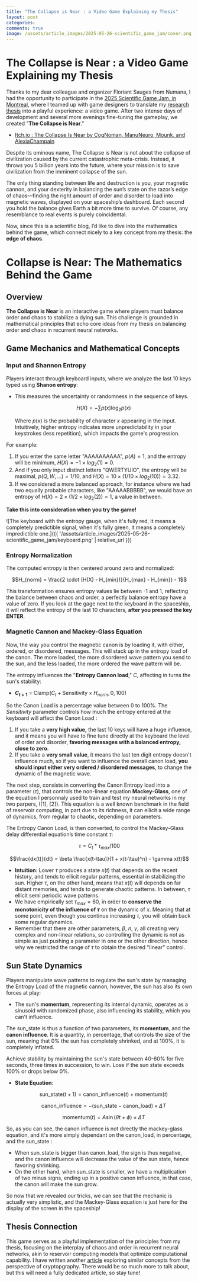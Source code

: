 ```yaml
---
title: "The Collapse is Near : a Video Game Explaining my Thesis"
layout: post
categories: 
comments: true
image: /assets/article_images/2025-05-26-scientific_game_jam/cover.png
---
```


# The Collapse is Near : a Video Game Explaining my Thesis

Thanks to my dear colleague and organizer Floriant Sauges from Numana, I had the opportunity to participate in the [2025 Scientific Game Jam, in Montreal](https://www.scientificgamejam.org/home/), where I teamed up with game designers to translate my [research thesis](https://savoirs.usherbrooke.ca/handle/11143/22542) into a playful experience: a video game. After two intense days of development and several more evenings fine-tuning the gameplay, we created "**The Collapse is Near**."

- [Itch.io : The Collapse Is Near by CogNoman, ManuNeuro, Mounk, and AlexiaChampain](https://cognoman.itch.io/the-collapse-is-near)

Despite its ominous name, The Collapse is Near is not about the collapse of civilization caused by the current catastrophic meta-crisis. Instead, it throws you 5 billion years into the future, where your mission is to save civilization from the imminent collapse of the sun.

The only thing standing between life and destruction is you, your magnetic cannon, and your dexterity in balancing the sun’s state on the razor’s edge of chaos—finding the right amount of order and disorder to load into magnetic waves, displayed on your spaceship’s dashboard. Each second you hold the balance gives Earth a bit more time to survive. Of course, any resemblance to real events is purely coincidental.

Now, since this is a scientific blog, I’d like to dive into the mathematics behind the game, which connect nicely to a key concept from my thesis: the **edge of chaos**.

# Collapse is Near: The Mathematics Behind the Game

## Overview

**The Collapse is Near** is an interactive game where players must balance order and chaos to stabilize a dying sun. This challenge is grounded in mathematical principles that echo core ideas from my thesis on balancing order and chaos in recurrent neural networks.

## Game Mechanics and Mathematical Concepts

### Input and Shannon Entropy

Players interact through keyboard inputs, where we analyze the last 10 keys typed using **Shanon entropy**:

- This measures the uncertainty or randomness in the sequence of keys.
  
  $$H(X) = -\sum p(x) \log_2 p(x)$$
  
  Where $p(x)$ is the probability of character $x$ appearing in the input. Intuitively, higher entropy indicates more unpredictability in your keystrokes (less repetition), which impacts the game's progression.

For example:
1. If you enter the same letter "AAAAAAAAAA", $p(A)=1$, and the entropy will be minimum, $H(X)=- 1 \times log_2(1)=0$.
2. And if you only input distinct letters "QWERTYUIO", the entropy will be maximal, $p({Q, W, ...})=1/10$, and $H(X)=10 \times (1/10 \times log_2(10))=3.32$.
3. If we considered a more balanced approach, for instance where we had two equally probable characters, like "AAAAABBBBB", we would have an entropy of $H(X)=2 \times (1/2 \times log_2(2))=1$, a value in between.

**Take this into consideration when you try the game!**

![The keyboard with the entropy gauge, when it's fully red, it means a completely predictible signal, when it's fully green, it means a completely impredictible one.]({{ '/assets/article_images/2025-05-26-scientific_game_jam/keyboard.png' | relative_url }})


### Entropy Normalization

The computed entropy is then centered around zero and normalized:

$$H_{norm} = \frac{2 \cdot (H(X) - H_{min})}{H_{max} - H_{min}} - 1$$

This transformation ensures entropy values lie between -1 and 1, reflecting the balance between chaos and order, a perfectly balance entropy have a value of zero. If you look at the gage next to the keyboard in the spaceship, it will reflect the entropy of the last 10 characters, **after you pressed the key ENTER**. 

### Magnetic Cannon and Mackey-Glass Equation

Now, the way you control the magnetic canon is by loading it, with either, ordered, or disordered, messages. This will stack up in the entropy load of the canon. The more loaded, the more disordered wave pattern you send to the sun, and the less loaded, the more ordered the wave pattern will be.

The entropy influences the "**Entropy Cannon load**," $C$, affecting in turns the sun's stability:

- **$C_{t+1}$** = $\text{Clamp}(C_{t} + \text{Sensitivity} \times H_{norm}, 0, 100)$

So the Canon Load is a percentage value between 0 to 100%. The $Sensitivity$ parameter controls how much the entropy entered at the keyboard will affect the Canon Load : 
1. If you take a **very high value,** the last 10 keys will have a huge influence, and it means you will have to fine tune directly at the keyboard the level of order and disorder, **favoring messages with a balanced entropy, close to zero**.
2. If you take a **very small value**, it means the last ten digit entropy doesn't influence much, so if you want to influence the overall canon load, **you should input either very ordered / disordered messages**, to change the dynamic of the magnetic wave.

The next step, consists in converting the Canon Entropy load into a parameter ($\tau$), that controls the non-linear equation **Mackey-Glass**, one of the equation I personnaly used to train and test my neural networks in my two parpers, ([1], [2]). This equation is a well known benchmark in the field of reservoir computing, in part due to its richness, it can ellicit a wide range of dynamics, from regular to chaotic, depending on parameters. 
  
  The Entropy Canon Load, is then converted, to control the Mackey-Glass delay differential equation’s time constant $\tau$:

$$\tau=C_t * \tau_{max} / 100$$

$$\frac{dx(t)}{dt} = \beta \frac{x(t-\tau)}{1 + x(t-\tau)^n} - \gamma x(t)$$
  
  - **Intuition**: Lower $\tau$ produces a state $x(t)$ that depends on the recent history, and tends to ellicit regular patterns, essential in stabilizing the sun. Higher $\tau$, on the other hand, means that $x(t)$ will depends on far distant memories, and tends to generate chaotic patterns. In between, $\tau$ ellicit semi periodic wave patterns. 
  - We have empirically set $\tau_{max}=60$, in order to **conserve the monotonicity of the influence of $\tau$** on the dynamic of $x$. Meaning that at some point, even though you continue increasing $\tau$, you will obtain back some regular dynamics. 
  - Remember that there are other parameters, $\beta$, $n$, $\gamma$, all creating very complex and non-linear relations, so controlling the dynamic is not as simple as just pushing a parameter in one or the other direction, hence why we restricted the range of $\tau$ to obtain the desired "linear" control. 

## Sun State Dynamics

Players manipulate wave patterns to regulate the sun's state by managing the Entropy Load of the magnetic cannon, however, the sun has also its own forces at play:

- The sun's **momentum**, representing its internal dynamic, operates as a sinusoid with randomized phase, also influencing its stability, which you can't influence.

The $\text{sun\_state}$ is thus a function of two parameters, its **momentum**, and the **canon influence**. It is a quantity, in percentage, that controls the size of the sun, meaning that 0% the sun has completely shrinked, and at 100%, it is completely inflated.

Achieve stability by maintaining the sun's state between 40-60% for five seconds, three times in succession, to win. Lose if the sun state exceeds 100% or drops below 0%.

- **State Equation**:

  $$\text{sun\_state}(t+1) = \text{canon\_influence}(t) + \text{momentum}(t)$$

  $$\text{canon\_influence} = -(\text{sun\_state} - \text{canon\_load}) \times \Delta T$$

  $$\text{momentum}(t) =A\sin(\theta t + \phi) \times \Delta T$$

So, as you can see, the canon influence is not directly the mackey-glass equation, and it's more simply dependant on the $\text{canon\_load}$, in percentage, and the $\text{sun\_state}$ :
- When $\text{sun\_state}$ is bigger than $\text{canon\_load}$, the sign is thus negative, and the canon influence will decrease the value of the sun state, hence favoring shrinking. 
- On the other hand, when $\text{sun\_state}$ is smaller, we have a multiplication of two minus signs, ending up in a positive canon influence, in that case, the canon will make the sun grow. 

So now that we revealed our tricks, we can see that the mechanic is actually very simplistic, and the Mackey-Glass equation is just here for the display of the screen in the spaceship!

## Thesis Connection

This game serves as a playful implementation of the principles from my thesis, focusing on the interplay of chaos and order in recurrent neural networks, akin to reservoir computing models that optimize computational capability. I have written another [article](https://manuneuro.github.io/EmmanuelCalvet//quantum,/crypto/2024/04/01/whiepaper-p3.html) exploring similar concepts from the perspective of cryptopgraphy. There would be so much more to talk about, but this will need a fully dedicated article, so stay tune!


